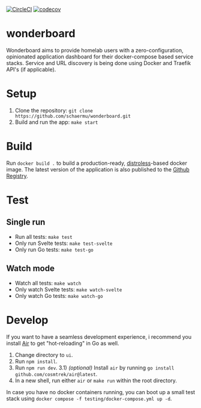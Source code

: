 [![CircleCI](https://circleci.com/gh/schaermu/wonderboard/tree/main.svg?style=shield)](https://circleci.com/gh/schaermu/wonderboard/tree/main)
[![codecov](https://codecov.io/gh/schaermu/wonderboard/branch/main/graph/badge.svg?token=QC1WL6JQTQ)](https://codecov.io/gh/schaermu/wonderboard)
# wonderboard
Wonderboard aims to provide homelab users with a zero-configuration, opinionated application dashboard for their docker-compose based service stacks. Service and URL discovery is being done using Docker and Traefik API's (if applicable).

# Setup
1. Clone the repository: `git clone https://github.com/schaermu/wonderboard.git`
2. Build and run the app: `make start`

# Build
Run `docker build .` to build a production-ready, [distroless](https://github.com/GoogleContainerTools/distroless)-based docker image. The latest version of the application is also published to the [Github Registry](https://github.com/schaermu/wonderboard/pkgs/container/wonderboard).

# Test
## Single run
* Run all tests: `make test`
* Only run Svelte tests: `make test-svelte`
* Only run Go tests: `make test-go`

## Watch mode
* Watch all tests: `make watch`
* Only watch Svelte tests: `make watch-svelte`
* Only watch Go tests: `make watch-go`

# Develop
If you want to have a seamless development experience, i recommend you install [Air](https://github.com/cosmtrek/air) to get "hot-reloading" in Go as well.
1) Change directory to `ui`.
2) Run `npm install`.
3) Run `npm run dev`.
3.1) *(optional)* Install `air` by running `go install github.com/cosmtrek/air@latest`.
4) In a new shell, run either `air` or `make run` within the root directory.

In case you have no docker containers running, you can boot up a small test stack using `docker compose -f testing/docker-compose.yml up -d`.